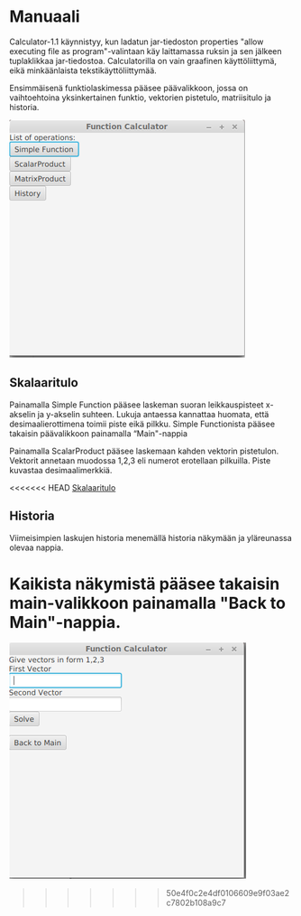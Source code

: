 # Manuaali

Calculator-1.1 käynnistyy, kun ladatun jar-tiedoston properties "allow executing file as program"-valintaan käy laittamassa ruksin ja sen jälkeen tuplaklikkaa jar-tiedostoa. Calculatorilla on vain graafinen käyttöliittymä, eikä minkäänlaista tekstikäyttöliittymää.

Ensimmäisenä funktiolaskimessa pääsee päävalikkoon, jossa on vaihtoehtoina yksinkertainen funktio, vektorien pistetulo, matriisitulo ja historia.

![MainValikko](https://github.com/att78/ot-harjoitustyo/blob/master/dokumentointi/Mainvalikko.png)


## Skalaaritulo

Painamalla Simple Function pääsee laskeman suoran leikkauspisteet x-akselin ja y-akselin suhteen.  Lukuja antaessa kannattaa huomata, että desimaalierottimena toimii piste eikä pilkku. Simple Functionista pääsee takaisin päävalikkoon painamalla “Main"-nappia

Painamalla ScalarProduct pääsee laskemaan kahden vektorin pistetulon. Vektorit annetaan muodossa 1,2,3 eli numerot erotellaan pilkuilla. Piste kuvastaa desimaalimerkkiä.

<<<<<<< HEAD
[Skalaaritulo](https://github.com/att78/ot-harjoitustyo/blob/master/dokumentointi/Skalaaritulo.png)


## Historia

Viimeisimpien laskujen historia menemällä historia näkymään ja yläreunassa olevaa nappia.


Kaikista näkymistä pääsee takaisin main-valikkoon painamalla "Back to Main"-nappia.
=======
![Skalaaritulo](https://github.com/att78/ot-harjoitustyo/blob/master/dokumentointi/Skalaaritulo.png)
>>>>>>> 50e4f0c2e4df0106609e9f03ae2c7802b108a9c7
